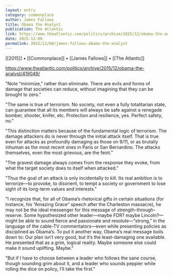 ```yaml
---
layout: entry
category: commonplace
author: James Fallows
title: Obama the Analyst
publication: The Atlantic
link: https://www.theatlantic.com/politics/archive/2015/12/obama-the-analyst/419049/
date: 2015-12-08
permalink: 2015/12/08/james-fallows-obama-the-analyst
---
```


[[2015]] • [[Commonplace]] • [[James Fallows]] • [[The Atlantic]]

https://www.theatlantic.com/politics/archive/2015/12/obama-the-analyst/419049/

"Note “minimize,” rather than eliminate. There are evils and forms of damage that societies can reduce, without imagining that they can be brought to zero."
 
 "The same is true of terrorism. No society, not even a fully totalitarian state, can guarantee that all its members will always be safe against a renegade bomber, shooter, knifer, etc. Protection and resilience, yes. Perfect safety, no."

"This distinction matters because of the fundamental logic of terrorism. The damage attackers do is never through the initial attack itself. That is true even for attacks as profoundly damaging as those on 9/11, or as brutally inhuman as the most recent ones in Paris or San Bernardino. The attacks themselves, even the most grievous, are the feint."

"The gravest damage always comes from the response they evoke, from what the target society does to itself when attacked."

"Thus the goal of an attack is only incidentally to kill. Its real ambition is to terrorize—to provoke, to disorient, to tempt a society or government to lose sight of its long-term values and interests."
 
"I recognize that, for all of Obama’s rhetorical gifts in certain situations (for instance, his “Amazing Grace” speech after the Charleston massacre), he may not be the ideal messenger for this message of strength-through-reserve. Some hypothesized other leader—maybe FDR? maybe Lincoln?—might be able to sound fierce and passionate and resolute—“strong,” in the language of the cable-TV commentators—even while presenting policies as disciplined as Obama’s. To put it another way, Obama’s real message boils down to: Our plan isn’t very good, but it’s the least-damaging one available. He presented that as a grim, logical reality. Maybe someone else could make it sound uplifting. Maybe."

"But if I have to choose between a leader who follows the sane course, though sounding grim about it, and a leader who sounds peppier while rolling the dice on policy, I’ll take the first."
